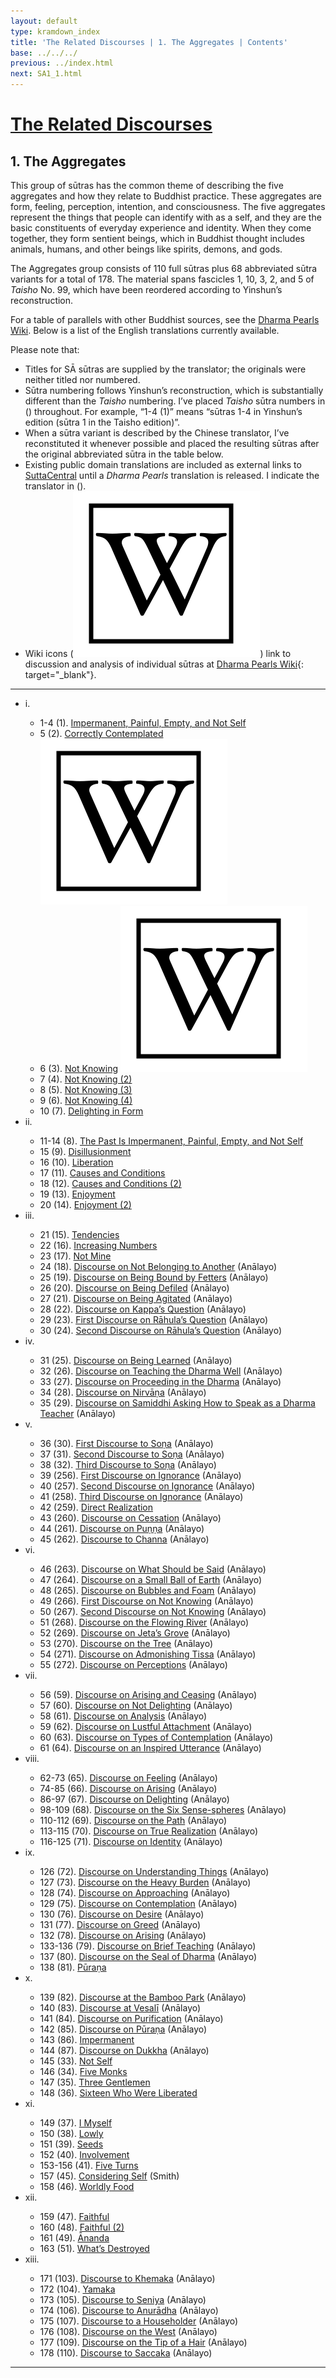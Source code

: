 ```yaml
---
layout: default
type: kramdown_index
title: 'The Related Discourses | 1. The Aggregates | Contents'
base: ../../../
previous: ../index.html
next: SA1_1.html
---
```


# [The Related Discourses](../index.html)
## 1. The Aggregates

This group of sūtras has the common theme of describing the five aggregates and how they relate to Buddhist practice. These aggregates are form, feeling, perception, intention, and consciousness. The five aggregates represent the things that people can identify with as a self, and they are the basic constituents of everyday experience and identity. When they come together, they form sentient beings, which in Buddhist thought includes animals, humans, and other beings like spirits, demons, and gods.

The Aggregates group consists of 110 full sūtras plus 68 abbreviated sūtra variants for a total of 178. The material spans fascicles 1, 10, 3, 2, and 5 of *Taisho* No. 99, which have been reordered according to Yinshun’s reconstruction.

For a table of parallels with other Buddhist sources, see the [Dharma Pearls Wiki](https://dharmapearls.net/dharmabase/index.php/Aggregates_Sa%E1%B9%83yukta). Below is a list of the English translations currently available.

Please note that:
* Titles for SĀ sūtras are supplied by the translator; the originals were neither titled nor numbered.
* Sūtra numbering follows Yinshun’s reconstruction, which is substantially different than the *Taisho* numbering. I’ve placed *Taisho* sūtra numbers in () throughout. For example, “1-4 (1)” means “sūtras 1-4 in Yinshun’s edition (sūtra 1 in the Taisho edition)”.
* When a sūtra variant is described by the Chinese translator, I’ve reconstituted it whenever possible and placed the resulting sūtras after the original abbreviated sūtra in the table below.
* Existing public domain translations are included as external links to [SuttaCentral](https:\\suttacentral.net) until a *Dharma Pearls* translation is released. I indicate the translator in ().
* Wiki icons (<img class="inline-icon" src="..\..\..\assets\img\Wikipedia_article_icon_BLACK.svg"/>) link to discussion and analysis of individual sūtras at [Dharma Pearls Wiki](https://wiki.dharmapearls.net){: target="_blank"}.

---

<ul class="list-style-none">
  <li>i.</li>
  <ul>
    <li>1-4 (1). <a href="SA1_1-4.html">Impermanent, Painful, Empty, and Not Self</a></li>
    <li>5 (2). <a href="SA1_5.html">Correctly Contemplated</a> <a href="https://dharmapearls.net/dharmabase/index.php?title=S%C4%80_1.5_Correctly_Contemplated" target="_blank"><img class="inline-icon" src="..\..\..\assets\img\Wikipedia_article_icon_BLACK.svg"/></a></li>
    <li>6 (3). <a href="SA1_6.html">Not Knowing</a> <a href="https://dharmapearls.net/dharmabase/index.php?title=S%C4%80_1.6_Not_Knowing" target="_blank"><img class="inline-icon" src="..\..\..\assets\img\Wikipedia_article_icon_BLACK.svg"/></a></li>
    <li>7 (4). <a href="SA1_7.html">Not Knowing (2)</a></li>
    <li>8 (5). <a href="SA1_8.html">Not Knowing (3)</a></li>
    <li>9 (6). <a href="SA1_9.html">Not Knowing (4)</a></li>
    <li>10 (7). <a href="SA1_10.html">Delighting in Form</a></li>
  </ul>
  <li>ii.</li>
  <ul>
    <li>11-14 (8). <a href="SA1_11-14.html">The Past Is Impermanent, Painful, Empty, and Not Self</a></li>
    <li>15 (9). <a href="SA1_15.html">Disillusionment</a></li>
    <li>16 (10). <a href="SA1_16.html">Liberation</a></li>
    <li>17 (11). <a href="SA1_17.html">Causes and Conditions</a></li>
    <li>18 (12). <a href="SA1_18.html">Causes and Conditions (2)</a></li>
    <li>19 (13). <a href="SA1_19.html">Enjoyment</a></li>
    <li>20 (14). <a href="SA1_20.html">Enjoyment (2)</a></li>
  </ul>
  <li>iii.</li>
  <ul>
    <li>21 (15). <a href="SA1_21.html">Tendencies</a></li>
    <li>22 (16). <a href="SA1_22.html">Increasing Numbers</a></li>
    <li>23 (17). <a href="SA1_23.html">Not Mine</a></li>
    <li>24 (18). <a href="https://suttacentral.net/sa18/en/analayo" target="_blank">Discourse on Not Belonging to Another</a> (Anālayo)</li>
    <li>25 (19). <a href="https://suttacentral.net/sa19/en/analayo" target="_blank">Discourse on Being Bound by Fetters</a> (Anālayo)</li>
    <li>26 (20). <a href="https://suttacentral.net/sa20/en/analayo" target="_blank">Discourse on Being Defiled</a> (Anālayo)</li>
    <li>27 (21). <a href="https://suttacentral.net/sa21/en/analayo" target="_blank">Discourse on Being Agitated</a> (Anālayo)</li>
    <li>28 (22). <a href="https://suttacentral.net/sa22/en/analayo" target="_blank">Discourse on Kappa’s Question</a> (Anālayo)</li>
    <li>29 (23). <a href="https://suttacentral.net/sa23/en/analayo" target="_blank">First Discourse on Rāhula’s Question</a> (Anālayo)</li>
    <li>30 (24). <a href="https://suttacentral.net/sa24/en/analayo" target="_blank">Second Discourse on Rāhula’s Question</a> (Anālayo)</li>
  </ul>
  <li>iv.</li>
  <ul>
  <li>31 (25). <a href="https://suttacentral.net/sa25/en/analayo" target="_blank">Discourse on Being Learned</a> (Anālayo)</li>
  <li>32 (26). <a href="https://suttacentral.net/sa26/en/analayo" target="_blank">Discourse on Teaching the Dharma Well</a> (Anālayo)</li>
  <li>33 (27). <a href="https://suttacentral.net/sa27/en/analayo" target="_blank">Discourse on Proceeding in the Dharma</a> (Anālayo)</li>
  <li>34 (28). <a href="https://suttacentral.net/sa28/en/analayo" target="_blank">Discourse on Nirvāṇa</a> (Anālayo)</li>
  <li>35 (29). <a href="https://suttacentral.net/sa29/en/analayo" target="_blank">Discourse on Samiddhi Asking How to Speak as a Dharma Teacher</a> (Anālayo)</li>
  </ul>
  <li>v.</li>
  <ul>
  <li>36 (30). <a href="https://suttacentral.net/sa30/en/analayo" target="_blank">First Discourse to Soṇa</a> (Anālayo)</li>
  <li>37 (31). <a href="https://suttacentral.net/sa31/en/analayo" target="_blank">Second Discourse to Soṇa</a> (Anālayo)</li>
  <li>38 (32). <a href="https://suttacentral.net/sa32/en/analayo" target="_blank">Third Discourse to Soṇa</a> (Anālayo)</li>
  <li>39 (256). <a href="https://suttacentral.net/sa256/en/analayo" target="_blank">First Discourse on Ignorance</a> (Anālayo)</li>
  <li>40 (257). <a href="https://suttacentral.net/sa257/en/analayo" target="_blank">Second Discourse on Ignorance</a> (Anālayo)</li>
  <li>41 (258). <a href="https://suttacentral.net/sa258/en/analayo" target="_blank">Third Discourse on Ignorance</a> (Anālayo)</li>
  <li>42 (259). <a href="SA1_42.html">Direct Realization</a></li>
  <li>43 (260). <a href="https://suttacentral.net/sa260/en/analayo" target="_blank">Discourse on Cessation</a> (Anālayo)</li>
  <li>44 (261). <a href="https://suttacentral.net/sa261/en/analayo" target="_blank">Discourse on Puṇṇa</a> (Anālayo)</li>
  <li>45 (262). <a href="https://suttacentral.net/sa262/en/analayo" target="_blank">Discourse to Channa</a> (Anālayo)</li>
  </ul>
  <li>vi.</li>
  <ul>
    <li>46 (263). <a href="https://suttacentral.net/sa263/en/analayo" target="_blank">Discourse on What Should be Said</a> (Anālayo)</li>
    <li>47 (264). <a href="https://suttacentral.net/sa264/en/analayo" target="_blank">Discourse on a Small Ball of Earth</a> (Anālayo)</li>
    <li>48 (265). <a href="https://suttacentral.net/sa265/en/analayo" target="_blank">Discourse on Bubbles and Foam</a> (Anālayo)</li>
    <li>49 (266). <a href="https://suttacentral.net/sa266/en/analayo" target="_blank">First Discourse on Not Knowing</a> (Anālayo)</li>
    <li>50 (267). <a href="https://suttacentral.net/sa267/en/analayo" target="_blank">Second Discourse on Not Knowing</a> (Anālayo)</li>
    <li>51 (268). <a href="https://suttacentral.net/sa268/en/analayo" target="_blank">Discourse on the Flowing River</a> (Anālayo)</li>
    <li>52 (269). <a href="https://suttacentral.net/sa269/en/analayo" target="_blank">Discourse on Jeta’s Grove</a> (Anālayo)</li>
    <li>53 (270). <a href="https://suttacentral.net/sa270/en/analayo" target="_blank">Discourse on the Tree</a> (Anālayo)</li>
    <li>54 (271). <a href="https://suttacentral.net/sa271/en/analayo" target="_blank">Discourse on Admonishing Tissa</a> (Anālayo)</li>
    <li>55 (272). <a href="https://suttacentral.net/sa272/en/analayo" target="_blank">Discourse on Perceptions</a> (Anālayo)</li>
  </ul>
  <li>vii.</li>
  <ul>
    <li>56 (59). <a href="https://suttacentral.net/sa59/en/analayo" target="_blank">Discourse on Arising and Ceasing</a> (Anālayo)</li>
    <li>57 (60). <a href="https://suttacentral.net/sa60/en/analayo" target="_blank">Discourse on Not Delighting</a> (Anālayo)</li>
    <li>58 (61). <a href="https://suttacentral.net/sa61/en/analayo" target="_blank">Discourse on Analysis</a> (Anālayo)</li>
    <li>59 (62). <a href="https://suttacentral.net/sa62/en/analayo" target="_blank">Discourse on Lustful Attachment</a> (Anālayo)</li>
    <li>60 (63). <a href="https://suttacentral.net/sa63/en/analayo" target="_blank">Discourse on Types of Contemplation</a> (Anālayo)</li>
    <li>61 (64). <a href="https://suttacentral.net/sa64/en/analayo" target="_blank">Discourse on an Inspired Utterance</a> (Anālayo)</li>
  </ul>
  <li>viii.</li>
  <ul>
    <li>62-73 (65). <a href="https://suttacentral.net/sa65/en/analayo" target="_blank">Discourse on Feeling</a> (Anālayo)</li>
          <!--
          <h4>63. Feeling (2) [T99.65]</h4>
          <h4>64. Feeling (3) [T99.65]</h4>
          <h4>65. Feeling (4) [T99.65]</h4>
          <h4>66. Feeling (5) [T99.65]</h4>
          <h4>67. Feeling (6) [T99.65]</h4>
          <h4>68. Feeling (7) [T99.65]</h4>
          <h4>69. Feeling (8) [T99.65]</h4>
          <h4>70. Feeling (9) [T99.65]</h4>
          <h4>71. Feeling (10) [T99.65]</h4>
          <h4>72. Feeling (11) [T99.65]</h4>
          <h4>73. Feeling (12) [T99.65]</h4>
          -->
    <li>74-85 (66). <a href="https://suttacentral.net/sa66/en/analayo" target="_blank">Discourse on Arising</a> (Anālayo)</li>
          <!--
          <h4>75. Arising (2) [T99.66]</h4>
          <h4>76. Arising (3) [T99.66]</h4>
          <h4>77. Arising (4) [T99.66]</h4>
          <h4>78. Arising (5) [T99.66]</h4>
          <h4>79. Arising (6) [T99.66]</h4>
          <h4>80. Arising (7) [T99.66]</h4>
          <h4>81. Arising (8) [T99.66]</h4>
          <h4>82. Arising (9) [T99.66]</h4>
          <h4>83. Arising (10) [T99.66]</h4>
          <h4>84. Arising (11) [T99.66]</h4>
          <h4>85. Arising (12) [T99.66]</h4>
          -->
    <li>86-97 (67). <a href="https://suttacentral.net/sa67/en/analayo" target="_blank">Discourse on Delighting</a> (Anālayo)</li>
          <!--
          <h4>87. Delighting (2) [T99.67]</h4>
          <h4>88. Delighting (3) [T99.67]</h4>
          <h4>89. Delighting (4) [T99.67]</h4>
          <h4>90. Delighting (5) [T99.67]</h4>
          <h4>91. Delighting (6) [T99.67]</h4>
          <h4>92. Delighting (7) [T99.67]</h4>
          <h4>93. Delighting (8) [T99.67]</h4>
          <h4>94. Delighting (9) [T99.67]</h4>
          <h4>95. Delighting (10) [T99.67]</h4>
          <h4>96. Delighting (11) [T99.67]</h4>
          <h4>97. Delighting (12) [T99.67]</h4>
          -->
    <li>98-109 (68). <a href="https://suttacentral.net/sa68/en/analayo" target="_blank">Discourse on the Six Sense-spheres</a> (Anālayo)</li>
          <!--
          <h4>99. Six Sense-spheres (2) [T99.68]</h4>
          <h4>100. Six Sense-spheres (3) [T99.68]</h4>
          <h4>101. Six Sense-spheres (4) [T99.68]</h4>
          <h4>102. Six Sense-spheres (5) [T99.68]</h4>
          <h4>103. Six Sense-spheres (6) [T99.68]</h4>
          <h4>104. Six Sense-spheres (7) [T99.68]</h4>
          <h4>105. Six Sense-spheres (8) [T99.68]</h4>
          <h4>106. Six Sense-spheres (9) [T99.68]</h4>
          <h4>107. Six Sense-spheres (10) [T99.68]</h4>
          <h4>108. Six Sense-spheres (11) [T99.68]</h4>
          <h4>109. Six Sense-spheres (12) [T99.68]</h4>
          -->
    <li>110-112 (69). <a href="https://suttacentral.net/sa69/en/analayo" target="_blank">Discourse on the Path</a> (Anālayo)</li>
          <!--
          <h4>111. The Path (2) <a href="" target="_blank">T99.69]</h4>
          <h4>112. The Path (3) [T99.69]</h4>
          -->
    <li>113-115 (70). <a href="https://suttacentral.net/sa70/en/analayo" target="_blank">Discourse on True Realization</a> (Anālayo)</li>
          <!--
          <h4>114. True Realization (2) [T99.70]</h4>
          <h4>115. True Realization (3) [T99.70]</h4>
          -->
    <li>116-125 (71). <a href="https://suttacentral.net/sa71/en/analayo" target="_blank">Discourse on Identity</a> (Anālayo)</li>
          <!--
          <h4>117. Identity (2) [T99.71]</h4>
          <h4>118. Identity (3) [T99.71]</h4>
          <h4>119. Identity (4) [T99.71]</h4>
          <h4>120. Identity (5) [T99.71]</h4>
          <h4>121. Identity (6) [T99.71]</h4>
          <h4>122. Identity (7) [T99.71]</h4>
          <h4>123. Identity (8) [T99.71]</h4>
          <h4>124. Identity (9) [T99.71]</h4>
          <h4>125. Identity (10) [T99.71]</h4>
          -->
  </ul>
  <li>ix.</li>
  <ul>
    <li>126 (72). <a href="https://suttacentral.net/sa72/en/analayo" target="_blank">Discourse on Understanding Things</a> (Anālayo)</li>
    <li>127 (73). <a href="https://suttacentral.net/sa73/en/analayo" target="_blank">Discourse on the Heavy Burden</a> (Anālayo)</li>
    <li>128 (74). <a href="https://suttacentral.net/sa74/en/analayo" target="_blank">Discourse on Approaching</a> (Anālayo)</li>
    <li>129 (75). <a href="https://suttacentral.net/sa75/en/analayo" target="_blank">Discourse on Contemplation</a> (Anālayo)</li>
    <li>130 (76). <a href="https://suttacentral.net/sa76/en/analayo" target="_blank">Discourse on Desire</a> (Anālayo)</li>
    <li>131 (77). <a href="https://suttacentral.net/sa77/en/analayo" target="_blank">Discourse on Greed</a> (Anālayo)</li>
    <li>132 (78). <a href="https://suttacentral.net/sa78/en/analayo" target="_blank">Discourse on Arising</a> (Anālayo)</li>
    <li>133-136 (79). <a href="https://suttacentral.net/sa79/en/analayo" target="_blank">Discourse on Brief Teaching</a> (Anālayo)</li>
          <!--
          <h4>134. Brief Teaching (2) [T99.79]</h4>
          <h4>135. Brief Teaching (3) [T99.79]</h4>
          <h4>136. Brief Teaching (4) [T99.79]</h4>
          -->
    <li>137 (80). <a href="https://suttacentral.net/sa80/en/analayo" target="_blank">Discourse on the Seal of Dharma</a> (Anālayo)</li>
    <li>138 (81). <a href="SA1_138.html">Pūraṇa</a></li>
  </ul>
  <li>x.</li>
  <ul>
    <li>139 (82). <a href="https://suttacentral.net/sa82/en/analayo" target="_blank">Discourse at the Bamboo Park</a> (Anālayo)</li>
    <li>140 (83). <a href="https://suttacentral.net/sa83/en/analayo" target="_blank">Discourse at Vesalī</a> (Anālayo)</li>
    <li>141 (84). <a href="https://suttacentral.net/sa84/en/analayo" target="_blank">Discourse on Purification</a> (Anālayo)</li>
    <li>142 (85). <a href="https://suttacentral.net/sa85/en/analayo" target="_blank">Discourse on Pūraṇa</a> (Anālayo)</li>
    <li>143 (86). <a href="SA1_143.html">Impermanent</a></li>
    <li>144 (87). <a href="https://suttacentral.net/sa87/en/analayo" target="_blank">Discourse on Dukkha</a> (Anālayo)</li>
    <li>145 (33). <a href="SA1_145.html">Not Self</a></li>
    <li>146 (34). <a href="SA1_146.html">Five Monks</a></li>
    <li>147 (35). <a href="SA1_147.html">Three Gentlemen</a></li>
    <li>148 (36). <a href="SA1_148.html">Sixteen Who Were Liberated</a></li>
  </ul>
  <li>xi.</li>
  <ul>
    <li>149 (37). <a href="SA1_149.html">I Myself</a></li>
    <li>150 (38). <a href="SA1_150.html">Lowly</a></li>
    <li>151 (39). <a href="SA1_151.html">Seeds</a></li>
    <li>152 (40). <a href="SA1_152.html">Involvement</a></li>
    <li>153-156 (41). <a href="SA1_153.html">Five Turns</a></li>
          <!-- <h4>154. Seven Abodes [T99.42]</h4>
          <h4>155. Grasping Attachment [T99.43]</h4>
          <h4>156. Tied to Attachment [T99.44]</h4>
          -->
    <li>157 (45). <a href="https://suttacentral.net/sa45/en/smith" target="_blank">Considering Self</a> (Smith)</li>   
    <li>158 (46). <a href="SA1_158.html">Worldly Food</a></li>
  </ul>
  <li>xii.</li>
  <ul>
    <li>159 (47). <a href="SA1_159.html" target="_blank">Faithful</a></li>
    <li>160 (48). <a href="SA1_160.html" target="_blank">Faithful (2)</a></li>
    <li>161 (49). <a href="SA1_161.html">Ānanda</a></li>
          <!--<h4>162. Ānanda (2) [T99.50]</h4>-->
    <li>163 (51). <a href="SA1_163.html">What’s Destroyed</a></li>
          <!--<h4>164. [Udika] [T99.52]</h4>
          <h4>165. Brahmin [T99.53]</h4>
          <h4>166. Worldly [T99.54]</h4>
          <h4>167. Aggregates [T99.55]</h4>
          <h4>168. With and Without Contaminants [T99.56]</h4>
          -->
  </ul>
  <li>xiii.</li>
  <ul>
          <!--
          <h4>169. Root of the Aggregates [T99.57]</h4>
          <h4>170. Aggregates Are Acquired [T99.58]</h4>
          -->
    <li>171 (103). <a href="https://suttacentral.net/sa103/en/analayo" target="_blank">Discourse to Khemaka</a> (Anālayo)</li>
    <li>172 (104). <a href="SA1_172.html">Yamaka</a></li>
    <li>173 (105). <a href="https://suttacentral.net/sa105/en/analayo" target="_blank">Discourse to Seniya</a> (Anālayo)</li>
    <li>174 (106). <a href="https://suttacentral.net/sa106/en/analayo" target="_blank">Discourse to Anurādha</a> (Anālayo)</li>
    <li>175 (107). <a href="https://suttacentral.net/sa107/en/analayo" target="_blank">Discourse to a Householder</a> (Anālayo)</li>
    <li>176 (108). <a href="https://suttacentral.net/sa108/en/analayo" target="_blank">Discourse on the West</a> (Anālayo)</li>
    <li>177 (109). <a href="https://suttacentral.net/sa109/en/analayo" target="_blank">Discourse on the Tip of a Hair</a> (Anālayo)</li>
    <li>178 (110). <a href="https://suttacentral.net/sa110/en/analayo" target="_blank">Discourse to Saccaka</a> (Anālayo)</li>
  </ul>
</ul>

---
